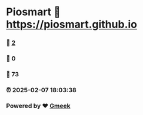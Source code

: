 # Piosmart :link: https://piosmart.github.io 
### :page_facing_up: [2](https://piosmart.github.io/tag.html) 
### :speech_balloon: 0 
### :hibiscus: 73 
### :alarm_clock: 2025-02-07 18:03:38 
### Powered by :heart: [Gmeek](https://github.com/Meekdai/Gmeek)
